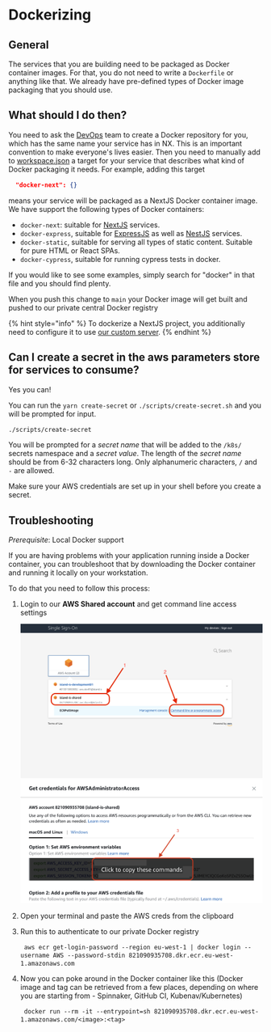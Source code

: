 # Dockerizing

## General

The services that you are building need to be packaged as Docker container images. For that, you do not need to write a `Dockerfile` or anything like that. We already have pre-defined types of Docker image packaging that you should use.

## What should I do then?

You need to ask the [DevOps](technical-overview/devops/personas.md#devops) team to create a Docker repository for you, which has the same name your service has in NX. This is an important convention to make everyone's lives easier. Then you need to manually add to [workspace.json](https://github.com/island-is/island.is/blob/main/workspace.json) a target for your service that describes what kind of Docker packaging it needs. For example, adding this target

```json
  "docker-next": {}
```

means your service will be packaged as a NextJS Docker container image. We have support the following types of Docker containers:

- `docker-next`: suitable for [NextJS](https://nextjs.org/) services.
- `docker-express`, suitable for [ExpressJS](https://expressjs.com) as well as [NestJS](https://nestjs.com) services.
- `docker-static`, suitable for serving all types of static content. Suitable for pure HTML or React SPAs.
- `docker-cypress`, suitable for running cypress tests in docker.

If you would like to see some examples, simply search for "docker" in that file and you should find plenty.

When you push this change to `main` your Docker image will get built and pushed to our private central Docker registry

{% hint style="info" %}
To dockerize a NextJS project, you additionally need to configure it to use [our custom server](./next-server.md#setup-in-new-project).
{% endhint %}

## Can I create a secret in the aws parameters store for services to consume?

Yes you can!

You can run the `yarn create-secret` or `./scripts/create-secret.sh` and you will be prompted for input.

```bash
./scripts/create-secret
```

You will be prompted for a _secret name_ that will be added to the `/k8s/` secrets namespace and a _secret value_. The length of the _secret name_ should be from 6-32 characters long. Only alphanumeric characters, `/` and `-` are allowed.

Make sure your AWS credentials are set up in your shell before you create a secret.

## Troubleshooting

_Prerequisite_: Local Docker support

If you are having problems with your application running inside a Docker container, you can troubleshoot that by downloading the Docker container and running it locally on your workstation.

To do that you need to follow this process:

1. Login to our **AWS Shared account** and get command line access settings

   ![Login](./assets/aws-login.png)
   ![Env copy](./assets/aws-env-setup.png)

2. Open your terminal and paste the AWS creds from the clipboard
3. Run this to authenticate to our private Docker registry

   ```text
    aws ecr get-login-password --region eu-west-1 | docker login --username AWS --password-stdin 821090935708.dkr.ecr.eu-west-1.amazonaws.com
   ```

4. Now you can poke around in the Docker container like this (Docker image and tag can be retrieved from a few places, depending on where you are starting from - Spinnaker, GitHub CI, Kubenav/Kubernetes)

   ```text
    docker run --rm -it --entrypoint=sh 821090935708.dkr.ecr.eu-west-1.amazonaws.com/<image>:<tag>
   ```
